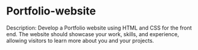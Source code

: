 # Portfolio-website
Description: Develop a Portfolio website using HTML and CSS for the front end. The website should showcase your work, skills, and experience, allowing visitors to learn more about you and your projects.
